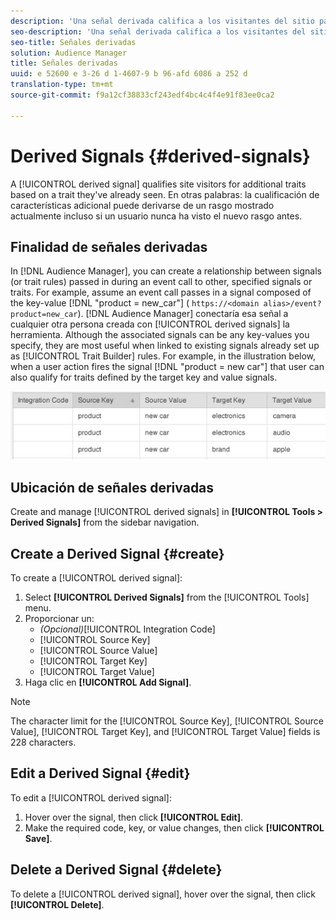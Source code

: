 ```yaml
---
description: 'Una señal derivada califica a los visitantes del sitio para obtener características adicionales basadas en un rasgo que ya han visto. En otras palabras: la cualificación de características adicional puede derivarse de un rasgo mostrado actualmente incluso si un usuario nunca ha visto el nuevo rasgo antes.'
seo-description: 'Una señal derivada califica a los visitantes del sitio para obtener características adicionales basadas en un rasgo que ya han visto. En otras palabras: la cualificación de características adicional puede derivarse de un rasgo mostrado actualmente incluso si un usuario nunca ha visto el nuevo rasgo antes.'
seo-title: Señales derivadas
solution: Audience Manager
title: Señales derivadas
uuid: e 52600 e 3-26 d 1-4607-9 b 96-afd 6086 a 252 d
translation-type: tm+mt
source-git-commit: f9a12cf38833cf243edf4bc4c4f4e91f83ee0ca2

---
```



# Derived Signals {#derived-signals}

A [!UICONTROL derived signal] qualifies site visitors for additional traits based on a trait they've already seen. En otras palabras: la cualificación de características adicional puede derivarse de un rasgo mostrado actualmente incluso si un usuario nunca ha visto el nuevo rasgo antes.

<!-- c_tb_derived_signal.xml -->

## Finalidad de señales derivadas

In [!DNL Audience Manager], you can create a relationship between signals (or trait rules) passed in during an event call to other, specified signals or traits. For example, assume an event call passes in a signal composed of the key-value [!DNL "product = new_car"] ( `https://<domain alias>/event?product=new_car`). [!DNL Audience Manager] conectaría esa señal a cualquier otra persona creada con [!UICONTROL derived signals] la herramienta. Although the associated signals can be any key-values you specify, they are most useful when linked to existing signals already set up as [!UICONTROL Trait Builder] rules. For example, in the illustration below, when a user action fires the signal [!DNL "product = new car"] that user can also qualify for traits defined by the target key and value signals.

![](assets/derived_signal_example.png)

## Ubicación de señales derivadas

Create and manage [!UICONTROL derived signals] in **[!UICONTROL Tools > Derived Signals]** from the sidebar navigation.

## Create a Derived Signal {#create}

<!-- t_tb_create_derived.xml -->

To create a [!UICONTROL derived signal]:

1. Select **[!UICONTROL Derived Signals]** from the [!UICONTROL Tools] menu.
1. Proporcionar un:
   * *(Opcional)*[!UICONTROL Integration Code]
   * [!UICONTROL Source Key]
   * [!UICONTROL Source Value]
   * [!UICONTROL Target Key]
   * [!UICONTROL Target Value]
1. Haga clic en **[!UICONTROL Add Signal]**.

>[!NOTE]
>
>The character limit for the [!UICONTROL Source Key], [!UICONTROL Source Value], [!UICONTROL Target Key], and [!UICONTROL Target Value] fields is 228 characters.

## Edit a Derived Signal {#edit}

<!-- t_tb_edit_derived.xml -->

To edit a [!UICONTROL derived signal]:

1. Hover over the signal, then click **[!UICONTROL Edit]**.
2. Make the required code, key, or value changes, then click **[!UICONTROL Save]**.

## Delete a Derived Signal {#delete}

<!-- t_tb_delete_derived.xml -->

To delete a [!UICONTROL derived signal], hover over the signal, then click **[!UICONTROL Delete]**.
